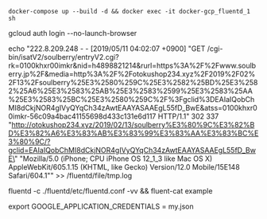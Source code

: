```
docker-compose up --build -d && docker exec -it docker-gcp_fluentd_1 sh
```

gcloud auth login --no-launch-browser


echo "222.8.209.248 - - [2019/05/11 04:02:07 +0900] \"GET /cgi-bin/isatV2/soulberry/entryV2.cgi?rk=0100khxr00imkr&nid=h4898821214&rurl=https%3A%2F%2Fwww.soulberry.jp%2F&media=http%3A%2F%2Fotokushop234.xyz%2F2019%2F02%2F13%2Fsoulberry%25E3%2580%259C%25E3%2582%25BD%25E3%2582%25A6%25E3%2583%25AB%25E3%2583%2599%25E3%2583%25AA%25E3%2583%25BC%25E3%2580%259C%2F%3Fgclid%3DEAIaIQobChMI8dCkjNOR4gIVyQYqCh34zAwtEAAYASAAEgL55fD_BwE&atss=0100khxr00imkr-56c09a4bac41155698d433c131e6d117 HTTP/1.1\" 302 337 \"http://otokushop234.xyz/2019/02/13/soulberry%E3%80%9C%E3%82%BD%E3%82%A6%E3%83%AB%E3%83%99%E3%83%AA%E3%83%BC%E3%80%9C/?gclid=EAIaIQobChMI8dCkjNOR4gIVyQYqCh34zAwtEAAYASAAEgL55fD_BwE\" \"Mozilla/5.0 (iPhone; CPU iPhone OS 12_1_3 like Mac OS X) AppleWebKit/605.1.15 (KHTML, like Gecko) Version/12.0 Mobile/15E148 Safari/604.1\"" >> /fluentd/file/tmp.log


fluentd -c ./fluentd/etc/fluentd.conf -vv && fluent-cat example

export GOOGLE_APPLICATION_CREDENTIALS = my.json
